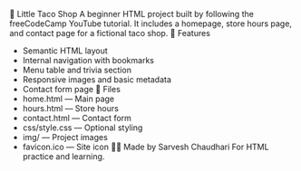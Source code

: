 🌮 Little Taco Shop
A beginner HTML project built by following the freeCodeCamp YouTube tutorial. It includes a homepage, store hours page, and contact page for a fictional taco shop.
🔧 Features
- Semantic HTML layout
- Internal navigation with bookmarks
- Menu table and trivia section
- Responsive images and basic metadata
- Contact form page
📁 Files
- home.html — Main page
- hours.html — Store hours
- contact.html — Contact form
- css/style.css — Optional styling
- img/ — Project images
- favicon.ico — Site icon
👨‍💻 Made by Sarvesh Chaudhari
For HTML practice and learning.
